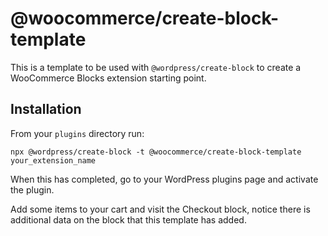 # @woocommerce/create-block-template

This is a template to be used with `@wordpress/create-block` to create a WooCommerce Blocks extension starting point.

## Installation
From your `plugins` directory run:
```
npx @wordpress/create-block -t @woocommerce/create-block-template your_extension_name
```

When this has completed, go to your WordPress plugins page and activate the plugin.

Add some items to your cart and visit the Checkout block, notice there is additional data on the block that this
template has added.
